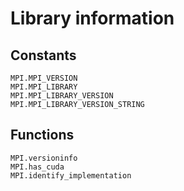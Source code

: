 # Library information

## Constants

```@docs
MPI.MPI_VERSION
MPI.MPI_LIBRARY
MPI.MPI_LIBRARY_VERSION
MPI.MPI_LIBRARY_VERSION_STRING
```

## Functions

```@docs
MPI.versioninfo
MPI.has_cuda
MPI.identify_implementation
```
